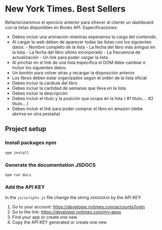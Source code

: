 # New York Times. Best Sellers

Refactorizaremos el ejercicio anterior para ofrecer al cliente un dashboard con la listas disponibles en Books API. Especificaciones:

-   Debes incluir una animación mientras esperamos la carga del contenido.
-   Al cargar la web deben de aparecer todas las listas con los siguientes datos: - Nombre completo de la lista - La fecha del libro más antiguo en la lista - La fecha del libro ultimo incorporado - La frecuencia de actualización - Un link para poder cargar la lista.
-   Al pinchar en el link de una lista especifica el DOM debe cambiar e incluir los siguientes datos:
-   Un bontón para volver atras y recargar la disposición anterior
-   Los libros deben estar organizados según el orden de la lista oficial
-   Debes incluir la carátula del libro
-   Debes incluir la cantidad de semanas que lleva en la lista
-   Debes incluir la descripción
-   Debes incluir el titulo y la posición que ocupa en la lista ( #1 titulo.... #2 titulo....)
-   Debes incluir el link para poder comprar el libro en amazon (debe abrirse en otra pestaña)

## Project setup

### Install packages npm

```
npm install
```

### Generate the documentation JSDOCS

```
npm run docs
```

### Add the API KEY

In the `js/scripts.js` file change the string `XXXXXXXXX` by the API KEY:

1. Go to your account: https://developer.nytimes.com/accounts/login
2. Go to the link: https://developer.nytimes.com/my-apps
3. Find your app or create one new
4. Copy the API KEY generated or create one new

